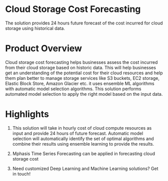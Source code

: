 # Cloud Storage Cost Forecasting
The solution provides 24 hours future forecast of the cost incurred for cloud storage using historical data.

# Product Overview
Cloud storage cost forecasting helps businesses assess the cost incurred from their cloud storage based on historic data. This will help businesses get an understanding of the potential cost for their cloud resources and help them plan better to manage storage services like S3 buckets, EC2 storage, Elastic Block Store, Amazon Glacier etc. it uses ensemble ML algorithms with automatic model selection algorithms. This solution performs automated model selection to apply the right model based on the input data.

# Highlights
1. This solution will take in hourly cost of cloud compute resources as input and provide 24 hours of future forecast. Automatic model selection will automatically identify the set of optimal algorithms and combine their results using ensemble learning to provide the results.

2. Mphasis Time Series Forecasting can be applied in forecasting cloud storage cost

3. Need customized Deep Learning and Machine Learning solutions? Get in touch!
